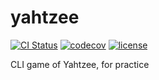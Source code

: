 # yahtzee

[![CI Status](https://github.com/augustopher/yahtzee/actions/workflows/ci.yml/badge.svg)](https://github.com/augustopher/yahtzee/actions)
[![codecov](https://codecov.io/gh/augustopher/yahtzee/branch/main/graph/badge.svg?token=0E2IPIOE0C)](https://codecov.io/gh/augustopher/yahtzee)
[![license](https://img.shields.io/github/license/augustopher/yahtzee?color=blue)](https://github.com/augustopher/yahtzee/blob/main/LICENSE)

CLI game of Yahtzee, for practice

